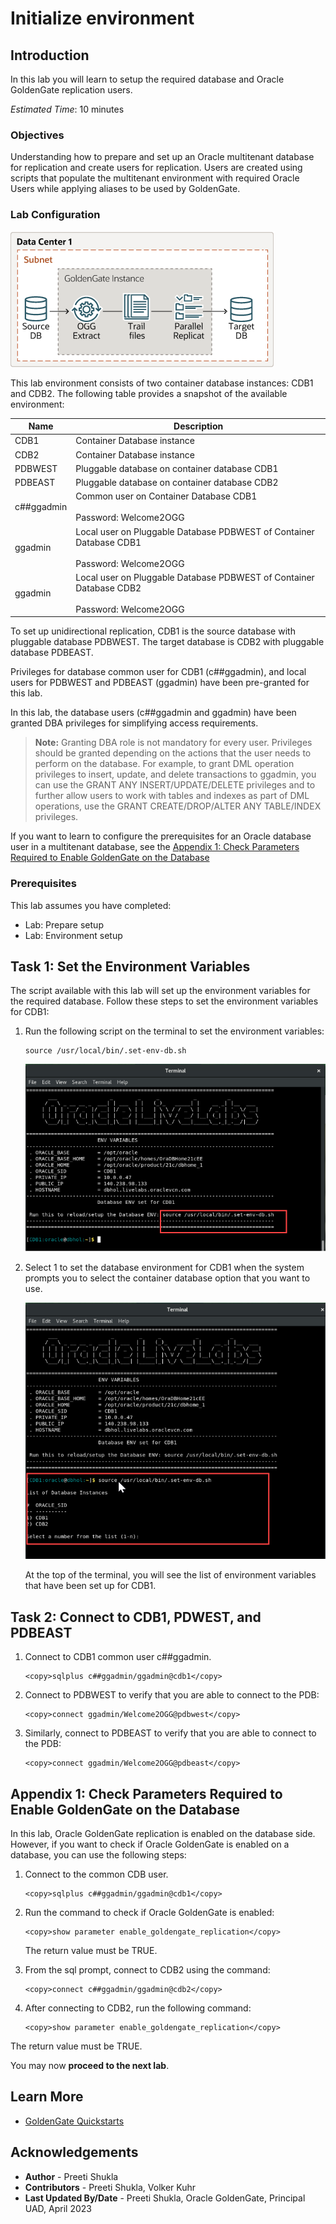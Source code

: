 # Initialize environment

## Introduction
In this lab you will learn to setup the required database and Oracle GoldenGate replication users.

*Estimated Time*:  10 minutes

### Objectives
Understanding how to prepare and set up an Oracle multitenant database for replication and create users for replication. Users are created using scripts that populate the multitenant environment with required Oracle Users while applying aliases to be used by GoldenGate.

### Lab Configuration
![GoldenGate MA Architecture](./images/data_replication_hub_based.png " ")

This lab environment consists of two container database instances: CDB1 and CDB2. The following table provides a snapshot of the available environment:

|  Name   | Description |
 ---------| ------------
| CDB1      | Container Database instance |
| CDB2      | Container Database instance |
| PDBWEST   | Pluggable database on container    database CDB1 |
| PDBEAST   | Pluggable database on container database CDB2|
| c##ggadmin | Common user on Container Database CDB1 <br><br>Password: Welcome2OGG|
|ggadmin     | Local user on Pluggable Database PDBWEST of Container Database CDB1 <br><br>Password: Welcome2OGG|
|ggadmin     | Local user on Pluggable Database PDBWEST of Container Database CDB2 <br><br>Password: Welcome2OGG|

To set up unidirectional replication, CDB1 is the source database with pluggable database PDBWEST. The target database is CDB2 with pluggable database PDBEAST. 

Privileges for database common user for CDB1 (c##ggadmin), and local users for PDBWEST and PDBEAST (ggadmin) have been pre-granted for this lab. 

In this lab, the database users (c##ggadmin and ggadmin) have been granted DBA privileges for simplifying access requirements. 

> **Note:** Granting DBA role is not mandatory for every user. Privileges should be granted depending on the actions that the user needs to perform on the database. For example, to grant DML operation privileges to insert, update, and delete transactions to ggadmin, you can use the GRANT ANY INSERT/UPDATE/DELETE privileges and to further allow users to work with tables and indexes as part of DML operations, use the GRANT CREATE/DROP/ALTER ANY TABLE/INDEX privileges. 

If you want to learn to configure the prerequisites for an Oracle database user in a multitenant database, see the [Appendix 1: Check Parameters Required to Enable GoldenGate on the Database](#appendix-1-check-parameters-required-to-enable-goldengate-on-the-database)

### Prerequisites
This lab assumes you have completed:
  - Lab: Prepare setup
  - Lab: Environment setup


## Task 1: Set the Environment Variables

The script available with this lab will set up the environment variables for the required database. Follow these steps to set the environment variables for CDB1:

1. Run the following script on the terminal to set the environment variables:

   ```
   source /usr/local/bin/.set-env-db.sh
   ```

    ![Setting Environment Variables](./images/setenv_script.png " ")

2. Select 1 to set the database environment for CDB1 when the system prompts you to select the container database option that you want to use.

    ![Select 1 to set environment variables for CDB1](./images/select1.png " ")

    At the top of the terminal, you will see the list of environment variables that have been set up for CDB1.

## Task 2: Connect to CDB1, PDWEST, and PDBEAST
1. Connect to CDB1 common user c##ggadmin.
     ```
    <copy>sqlplus c##ggadmin/ggadmin@cdb1</copy>

     ```
2. Connect to PDBWEST to verify that you are able to connect to the PDB:
    ```
    <copy>connect ggadmin/Welcome2OGG@pdbwest</copy>

    ```
3. Similarly, connect to PDBEAST to verify that you are able to connect to the PDB:
    ```
    <copy>connect ggadmin/Welcome2OGG@pdbeast</copy>

    ```

## Appendix 1: Check Parameters Required to Enable GoldenGate on the Database
In this lab, Oracle GoldenGate replication is enabled on the database side. However, if you want to check if Oracle GoldenGate is enabled on a database, you can use the following steps:

1. Connect to the common CDB user.

    
    ```
    <copy>sqlplus c##ggadmin/ggadmin@cdb1</copy>

    ```
  
2. Run the command to check if Oracle GoldenGate is enabled:

    ```
    <copy>show parameter enable_goldengate_replication</copy>
    ```

    The return value must be TRUE.

 3. From the sql prompt, connect to CDB2 using the command:  

    ```
    <copy>connect c##ggadmin/ggadmin@cdb2</copy>
    ```
4. After connecting to CDB2, run the following command:
   ```
   <copy>show parameter enable_goldengate_replication</copy>
   ```
The return value must be TRUE.

You may now **proceed to the next lab**.

## Learn More

* [GoldenGate Quickstarts](https://docs.oracle.com/en/middleware/goldengate/core/21.3/coredoc/quickstart-your-data-replication-oracle-goldengate-microservices-architecture.html)

## Acknowledgements
* **Author** - Preeti Shukla
* **Contributors** - Preeti Shukla, Volker Kuhr
* **Last Updated By/Date** - Preeti Shukla, Oracle GoldenGate, Principal UAD, April 2023

